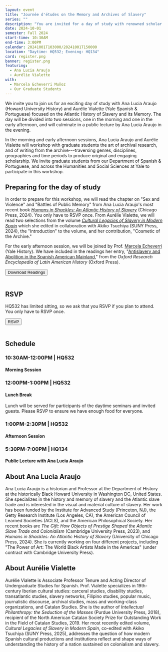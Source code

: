 ```yaml
---
layout: event
title: "Journée d'études on the Memory and Archives of Slavery"
series: ""
description: "You are invited for a day of study with renowned scholar Ana Lucia Araujo around the History of Slavery and its Memory."
date: 2024-10-01
semester: Fall 2024
start-time: 10:30AM
end-time: 3:00PM
calendar: 20241001T103000/20241001T150000
location: "Daytime: HQ532; Evening: HQ134"
card: register.png
banner: register.png
featuring:
  - Ana Lucia Araujo
  - Aurélie Vialette
with:
  - Marcela Echeverri Muñoz
  - Our Graduate Students
---
```


We invite you to join us for an exciting day of study with Ana Lucia Araujo (Howard University History) and Aurélie Vialette (Yale Spanish & Portuguese) focused on the Atlantic History of Slavery and its Memory. The day will be divided into two sessions, one in the morning and one in the early afternoon, and will culminate in a public lecture by Ana Lucia Araujo in the evening.

In the morning and early afternoon sessions, Ana Lucia Araujo and Aurélie Vialette will workshop with graduate students the art of archival research, and of writing from the archive---traversing genres, disciplines, geographies and time periods to produce original and engaging scholarship. We invite graduate students from our Department of Spanish & Portuguese, and across the Humanities and Social Sciences at Yale to participate in this workshop.

## Preparing for the day of study

In order to prepare for this workshop, we will read the chapter on "Sex and Violence" and "Battles of Public Memory" from Ana Lucia Araujo's most recent book _[Humans in Shackles: An Atlantic History of Slavery](https://press.uchicago.edu/ucp/books/book/chicago/H/bo229867701.html)_ (Chicago Press, 2024). You only have to RSVP once. From Aurélie Vialette, we will read two selections from the volume _[Cultural Legacies of Slavery in Modern Spain](https://sunypress.edu/Books/C/Cultural-Legacies-of-Slavery-in-Modern-Spain)_ which she edited in collaboration with Akiko Tsuchiya (SUNY Press, 2024), the "Introduction" to the volume, and her contribution, "Cosmetic of the Archive."

For the early afternoon session, we will be joined by Prof. [Marcela Echeverri](https://history.yale.edu/people/marcela-echeverri-mu-oz) (Yale History). We have included in the readings her entry, "[Antislavery and Abolition in the Spanish American Mainland](https://oxfordre.com/latinamericanhistory/display/10.1093/acrefore/9780199366439.001.0001/acrefore-9780199366439-e-505)," from the _Oxford Research Encyclopedia of Latin American History_ (Oxford Press).

<div class="row justify-content-md-center mt-3">
  <div class="col">
    <a href="/documents/journee-readings.pdf" target="_blank"><button type="button" class="btn btn-primary">Download Readings</button></a>
  </div>
</div>
<br>

## RSVP

HQ532 has limited sitting, so we ask that you RSVP if you plan to attend. You only have to RSVP once.

<div class="row justify-content-md-center mt-3">
  <div class="col">
    <a href="https://docs.google.com/forms/d/e/1FAIpQLSftpHCQpaYUHF3fswSqE3B0GsZlbrx_Ux7uDq07ejLaOllnwQ/viewform?usp=sf_link" target="_blank"><button type="button" class="btn btn-warning text-white">RSVP</button></a>
  </div>
</div>

<br>

## Schedule

### **10:30AM-12:00PM** | **HQ532**

#### Morning Session

### **12:00PM-1:00PM** | **HQ532**

#### Lunch Break

Lunch will be served for participants of the daytime seminars and invited guests. Please RSVP to ensure we have enough food for everyone.

### **1:00PM-2:30PM** | **HQ532**

#### Afternoon Session

### **5:30PM-7:00PM** | **HQ134**

#### Public Lecture with Ana Lucia Araujo

## About Ana Lucia Araujo

Ana Lucia Araujo is a historian and Professor at the Department of History at the historically Black Howard University in Washington DC, United States. She specializes in the history and memory of slavery and the Atlantic slave trade and is interested in the visual and material culture of slavery. Her work has been funded by the Institute for Advanced Study (Princeton, NJ), the Getty Research Institute (Los Angeles, CA), the American Council of Learned Societies (ACLS), and the American Philosophical Society. Her recent books are _The Gift: How Objects of Prestige Shaped the Atlantic Slave Trade and Colonialism_ (Cambridge University Press, 2023), and _Humans in Shackles: An Atlantic History of Slavery_ (University of Chicago Press, 2024). She is currently working on four different projects, including "The Power of Art: The World Black Artists Made in the Americas" (under contract with Cambridge University Press).

## About Aurélie Vialette

Aurélie Vialette is Associate Professor Tenure and Acting Director of Undergraduate Studies for Spanish. Prof. Vialette specializes in 19th-century Iberian cultural studies: carceral studies, disability studies, transatlantic studies, slavery networks, Filipino studies, popular music, journalistic discourse, archival studies, mass and working-class organizations, and Catalan Studies. She is the author of _Intellectual Philanthropy: the Seduction of the Masses_ (Purdue University Press, 2018), recipient of the North American Catalan Society Prize for Outstanding Work in the Field of Catalan Studies, 2019. Her most recently edited volume, _Cultural Legacies of Slavery in Modern Spain_, co-edited with Akiko Tsuchiya (SUNY Press, 2025), addresses the question of how modern Spanish cultural productions and institutions reflect and shape ways of understanding the history of a nation sustained on colonialism and slavery.
